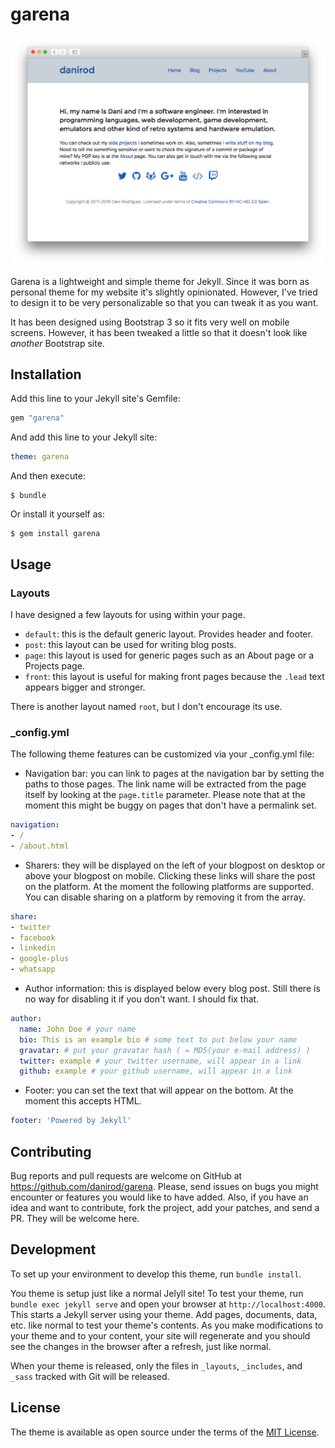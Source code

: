 # garena

![Screenshot of my theme](screenshot.png)

Garena is a lightweight and simple theme for Jekyll. Since it was born as personal theme for my website it's slightly opinionated. However, I've tried to design it to be very personalizable so that you can tweak it as you want.

It has been designed using Bootstrap 3 so it fits very well on mobile screens. However, it has been tweaked a little so that it doesn't look like _another_ Bootstrap site.

## Installation

Add this line to your Jekyll site's Gemfile:

```ruby
gem "garena"
```

And add this line to your Jekyll site:

```yaml
theme: garena
```

And then execute:

    $ bundle

Or install it yourself as:

    $ gem install garena

## Usage

### Layouts

I have designed a few layouts for using within your page.

* `default`: this is the default generic layout. Provides header and footer.
* `post`: this layout can be used for writing blog posts.
* `page`: this layout is used for generic pages such as an About page or a Projects page.
* `front`: this layout is useful for making front pages because the `.lead` text appears bigger and stronger.

There is another layout named `root`, but I don't encourage its use.

### _config.yml

The following theme features can be customized via your _config.yml file:

* Navigation bar: you can link to pages at the navigation bar by setting the paths to those pages. The link name will be extracted from the page itself by looking at the `page.title` parameter. Please note that at the moment this might be buggy on pages that don't have a permalink set.

```yaml
navigation:
- /
- /about.html
```

* Sharers: they will be displayed on the left of your blogpost on desktop or above your blogpost on mobile. Clicking these links will share the post on the platform. At the moment the following platforms are supported. You can disable sharing on a platform by removing it from the array.

```yaml
share:
- twitter
- facebook
- linkedin
- google-plus
- whatsapp
```

* Author information: this is displayed below every blog post. Still there is no way for disabling it if you don't want. I should fix that.

```yaml
author:
  name: John Doe # your name
  bio: This is an example bio # some text to put below your name
  gravatar: # put your gravatar hash ( = MD5(your e-mail address) )
  twitter: example # your twitter username, will appear in a link
  github: example # your github username, will appear in a link
```

* Footer: you can set the text that will appear on the bottom. At the moment this accepts HTML.

```yaml
footer: 'Powered by Jekyll'
```

## Contributing

Bug reports and pull requests are welcome on GitHub at https://github.com/danirod/garena. Please, send issues on bugs you might encounter or features you would like to have added. Also, if you have an idea and want to contribute, fork the project, add your patches, and send a PR. They will be welcome here.

## Development

To set up your environment to develop this theme, run `bundle install`.

You theme is setup just like a normal Jelyll site! To test your theme, run `bundle exec jekyll serve` and open your browser at `http://localhost:4000`. This starts a Jekyll server using your theme. Add pages, documents, data, etc. like normal to test your theme's contents. As you make modifications to your theme and to your content, your site will regenerate and you should see the changes in the browser after a refresh, just like normal.

When your theme is released, only the files in `_layouts`, `_includes`, and `_sass` tracked with Git will be released.

## License

The theme is available as open source under the terms of the [MIT License](http://opensource.org/licenses/MIT).


